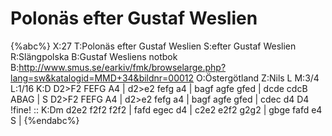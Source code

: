 # Polonäs efter Gustaf Weslien

{%abc%}
X:27
T:Polonäs efter Gustaf Weslien
S:efter Gustaf Weslien
R:Slängpolska
B:Gustaf Wesliens notbok
B:http://www.smus.se/earkiv/fmk/browselarge.php?lang=sw&katalogid=MMD+34&bildnr=00012
O:Östergötland
Z:Nils L
M:3/4
L:1/16
K:D
D2>F2 FEFG A4 | d2>e2 fefg a4 | bagf agfe gfed | dcde cdcB ABAG | S
D2>F2 FEFG A4 | d2>e2 fefg a4 | bagf agfe gfed | cdec d4 D4 !fine! ::
K:Dm
d2e2 f2f2 f2f2 | fafd egec d4 | c2e2 e2f2 g2g2 | gbge fafd e4 S |
{%endabc%}
